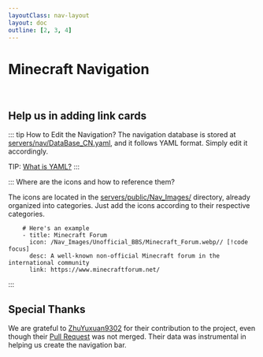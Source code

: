 ```yaml
---
layoutClass: nav-layout
layout: doc
outline: [2, 3, 4]
---
```


<script setup>
import NAV_DATA from './DataBase.yaml'
</script>
<style src="./index.scss"></style>

# Minecraft Navigation

<NavList v-for="{title, items} in NAV_DATA" :title="title" :items="items"/>

<br />

## Help us in adding link cards

::: tip How to Edit the Navigation?
The navigation database is stored at [servers/nav/DataBase_CN.yaml](https://github.com/MSCPO/mscpo.github.io/blob/main/servers/nav/DataBase_CN.yaml), and it follows YAML format. Simply edit it accordingly.

TIP: [What is YAML?](https://www.freecodecamp.org/news/what-is-yaml-the-yml-file-format/)
:::

::: Where are the icons and how to reference them?

The icons are located in the [servers/public/Nav_Images/](https://github.com/MSCPO/mscpo.github.io/tree/main/servers/public/Nav_Images/) directory, already organized into categories. Just add the icons according to their respective categories.

``` yaml{2}
    # Here's an example
    - title: Minecraft Forum
      icon: /Nav_Images/Unofficial_BBS/Minecraft_Forum.webp// [!code focus]
      desc: A well-known non-official Minecraft forum in the international community
      link: https://www.minecraftforum.net/
```
:::

## Special Thanks

We are grateful to [ZhuYuxuan9302](https://github.com/ZhuYuxuan9302) for their contribution to the project, even though their [Pull Request](https://github.com/MSCPO/mscpo.github.io/pull/15) was not merged. Their data was instrumental in helping us create the navigation bar.
